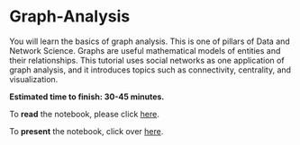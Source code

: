 # Graph-Analysis

You will learn the basics of graph analysis. This is one of pillars of Data and Network Science. Graphs are useful mathematical models of entities and their relationships. This tutorial uses social networks as one application of graph analysis, and it introduces topics such as connectivity, centrality, and visualization.

**Estimated time to finish: 30-45 minutes.**

To **read** the notebook, please click [here](http://nbviewer.ipython.org/github/boshmaf/notebooks/blob/master/graph-analysis/notebook.ipynb). 

To **present** the notebook, click over [here](http://nbviewer.jupyter.org/format/slides/github/boshmaf/notebooks/blob/master/graph-analysis/notebook.ipynb).
